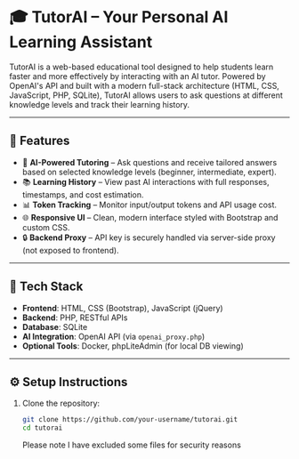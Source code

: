 # 🎓 TutorAI – Your Personal AI Learning Assistant

TutorAI is a web-based educational tool designed to help students learn faster and more effectively by interacting with an AI tutor. Powered by OpenAI's API and built with a modern full-stack architecture (HTML, CSS, JavaScript, PHP, SQLite), TutorAI allows users to ask questions at different knowledge levels and track their learning history.

---

## 🚀 Features

- 🧠 **AI-Powered Tutoring** – Ask questions and receive tailored answers based on selected knowledge levels (beginner, intermediate, expert).
- 📚 **Learning History** – View past AI interactions with full responses, timestamps, and cost estimation.
- 📊 **Token Tracking** – Monitor input/output tokens and API usage cost.
- 🌐 **Responsive UI** – Clean, modern interface styled with Bootstrap and custom CSS.
- 🔒 **Backend Proxy** – API key is securely handled via server-side proxy (not exposed to frontend).

---

## 🧩 Tech Stack

- **Frontend**: HTML, CSS (Bootstrap), JavaScript (jQuery)
- **Backend**: PHP, RESTful APIs
- **Database**: SQLite
- **AI Integration**: OpenAI API (via `openai_proxy.php`)
- **Optional Tools**: Docker, phpLiteAdmin (for local DB viewing)

---

## ⚙️ Setup Instructions

1. Clone the repository:
   ```bash
   git clone https://github.com/your-username/tutorai.git
   cd tutorai
   ```
   Please note I have excluded some files for security reasons

